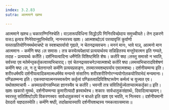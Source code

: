 ```yaml
---
index: 3.2.83
sutra: आत्ममाने खश्च

---
```

 आत्ममाने खश्च॥ चकाराण्णिनिश्चेति। वाऽसरूपविधिना सिद्धोऽपि णिनिरविच्छेदाय समुच्चीयते। तेन ठ्करणे यजःऽ इत्यत्र णिनेरेवानुवृत्तिर्भवति, नानन्तरस्य खशः। आत्मशब्दोऽयं परव्यावृत्तिं कुर्वाणो यस्तत्प्रतियोगिनमर्थमाचष्टे स स्वशब्दपर्यायो गृह्यते, न चेतनद्रव्यवचनः। मननं मानः, भावे घञ्, आत्मनो मान आत्ममानः - कर्मणि षष्ठ।ल समासः। तत्र कस्येत्यपेक्षायां प्रत्ययार्थस्य सन्निहितस्य मन्तुरेवात्मन इति गम्यते, तदाह - प्रत्ययार्थः कर्तेति। दर्शनियत्वादिना धर्मेणेति विशिष्टमिति शेषः। कर्तरि षष्ठ।लस्तु समासो न भवति, सर्वस्या एव मतेर्मन्तृकर्तृकत्वाव्यभिचाराद्। एवं चेतनद्रव्यवचनेऽप्यात्मशब्दे कर्तरि षष्ठ।लमव्यभिचारादविशेषणं कर्मणि षष्ठ।ल, न तु चेतनान्तरे कर्मणि प्रत्ययप्रसङ्गः, तस्मात्स्वशब्दपर्याय एवात्मशब्दः। दर्शनीयम्मन्य इति। शरीरधर्ममपि दर्शनीयत्वादिकमात्मधर्ममेव मन्यन्ते संसारिणः शरीरशरीरिणोरग्न्ययोगोलकयोरिवाभेदं मन्यमानाः। पण्डितम्मन्य इति। एकस्याप्यात्मनस्स्वरूपेण कर्तृत्वं पण्डितत्वादिविशिष्टरूपेण कर्मत्वं च युज्यत एव। यथोक्तमाचार्यैः -  अस्मत्प्रयोगसम्भिन्ना ज्ञानस्यैव च कर्तरि। भवन्ती तत्र संवितिर्युज्येताप्यात्मकर्तृका॥ इति। खशः खकारो मुमर्थः, दर्शनीयम्मन्या कुमारीत्यादौ ह्रस्वार्थश्च। शकारः सार्वधातुकसंज्ञार्थः, दिवादित्वाच्छयन्। स्वरस्तु सतिशिष्टोऽपि विकरणस्वरः सार्वधातुकस्वरं न बाधते इति खश एव भवति, न नित्स्वरः। दर्शनीयमानी देवदतो यज्ञदतस्येति। कर्मणि षष्ठी, तदपेक्षयास्यापि दर्शनीयशब्दस्य गमकत्वात्समासः॥